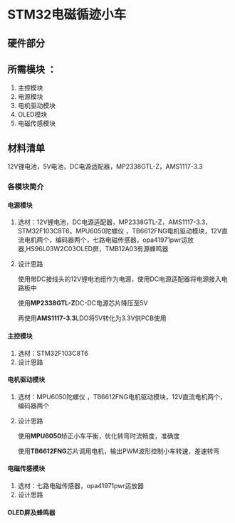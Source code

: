 # STM32电磁循迹小车

## 硬件部分

## 所需模块 ：
1. 主控模块
2. 电源模块
3. 电机驱动模块
5. OLED模块
6. 电磁传感模块

## 材料清单
12V锂电池，5V电池，DC电源适配器，MP2338GTL-Z，AMS1117-3.3
### 各模块简介

#### 电源模块
1. 选材：12V锂电池，DC电源适配器，MP2338GTL-Z，AMS1117-3.3，STM32F103C8T6，MPU6050陀螺仪 ，TB6612FNG电机驱动模块，12V直流电机两个，编码器两个，七路电磁传感器，opa41971pwr运放器,HS96L03W2C03OLED屏，TMB12A03有源蜂鸣器
2. 设计思路
   
   使用带DC接线头的12V锂电池组作为电源，使用DC电源适配器将电源接入电路板中
   
   使用**MP2338GTL-Z**DC-DC电源芯片降压至5V
   
   再使用**AMS1117-3.3**LDO将5V转化为3.3V供PCB使用

#### 主控模块
1. 选材：STM32F103C8T6
2. 设计思路

   
#### 电机驱动模块
1. 选材：MPU6050陀螺仪 ，TB6612FNG电机驱动模块，12V直流电机两个，编码器两个
2. 设计思路

   使用**MPU6050**矫正小车平衡，优化转弯时流畅度，准确度

   使用**TB6612FNG**芯片调用电机，输出PWM波形控制小车转速，差速转弯

#### 电磁传感模块
1. 选材：七路电磁传感器，opa41971pwr运放器
2. 设计思路

   
#### OLED屏及蜂鸣器
   
   

